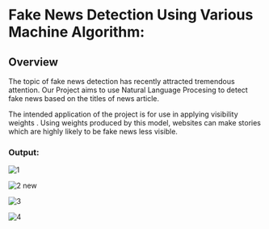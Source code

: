 # Fake News Detection Using Various Machine Algorithm:

## Overview
The topic of fake news detection has recently attracted tremendous attention. 
Our Project aims to use Natural Language Procesing to detect fake news based on the titles of news article.

The intended application of the project is for use in applying visibility weights .  Using weights produced by this model, websites can make stories which are highly likely to be fake news less visible.

### Output:

![1](https://user-images.githubusercontent.com/25205826/130325304-d9dee3f5-c52f-4adb-8d25-7f64c4cb6cd5.PNG)

![2 new](https://user-images.githubusercontent.com/25205826/130325283-e043c3f2-407b-4df0-9756-aa66a524717b.PNG)

![3](https://user-images.githubusercontent.com/25205826/130325336-71fdb33d-0acb-4854-b745-b858d59089b1.PNG)

![4](https://user-images.githubusercontent.com/25205826/130325346-31137a61-9020-492f-83a7-d77c789694a6.PNG)

